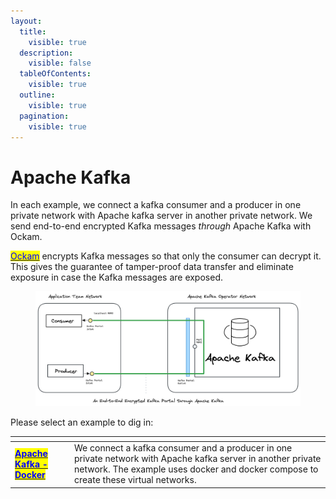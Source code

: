 ```yaml
---
layout:
  title:
    visible: true
  description:
    visible: false
  tableOfContents:
    visible: true
  outline:
    visible: true
  pagination:
    visible: true
---
```


# Apache Kafka

In each example, we connect a kafka consumer and a producer in one private network with Apache kafka server in another private network. We send end-to-end encrypted Kafka messages _through_ Apache Kafka with Ockam.&#x20;

[<mark style="color:blue;">Ockam</mark>](../../../) encrypts Kafka messages so that only the consumer can decrypt it. This gives the guarantee of tamper-proof data transfer and eliminate exposure in case the Kafka messages are exposed.

<figure><img src="../../../.gitbook/assets/apache_kafka_docker.png" alt=""><figcaption></figcaption></figure>

Please select an example to dig in:

<table data-card-size="large" data-view="cards"><thead><tr><th></th><th></th></tr></thead><tbody><tr><td><a href="docker.md"><mark style="color:blue;"><strong>Apache Kafka - Docker</strong></mark></a></td><td>We connect a kafka consumer and a producer in one private network with Apache kafka server in another private network. The example uses docker and docker compose to create these virtual networks.</td></tr></tbody></table>

